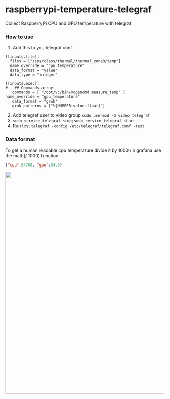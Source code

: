 # raspberrypi-temperature-telegraf
Collect RaspberryPi CPU and GPU temperature with telegraf

### How to use
1. Add this to you telegraf.conf
```
[[inputs.file]] 
  files = ["/sys/class/thermal/thermal_zone0/temp"]
  name_override = "cpu_temperature"
  data_format = "value"
  data_type = "integer"
  
[[inputs.exec]]                                                                                                                                                                       #   ## Commands array
   commands = [ "/opt/vc/bin/vcgencmd measure_temp" ]                                                                                                                                     name_override = "gpu_temperature"
   data_format = "grok"
   grok_patterns = ["%{NUMBER:value:float}"]

```
2. Add telegraf user to video group ```sudo usermod -G video telegraf```
3. ```sudo service telegraf stop;sudo service telegraf start```
4. Run test ```telegraf -config /etc/telegraf/telegraf.conf -test```

### Data format
To get a human readable *cpu* temperature divide it by 1000 (in grafana use the math(/ 1000) function
```json
{"cpu":54768, "gpu":54.8}
```
<img src="http://i.imgur.com/tnenohv.png" width="700">
